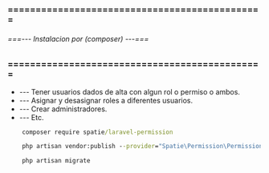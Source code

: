 ### ============================================== ###
###### ===--- Instalacion por (composer) ---=== ######
### ============================================== ###

<!-- (Spatie) es unalibreria que nos permite tener en nuestro proyecto (Laravel) todo un sistema de 
roles y permisos, este sistema funciona para lo siguiente:  -->
*	--- Tener usuarios dados de alta con algun rol o permiso o ambos.
*	--- Asignar y desasignar roles a diferentes usuarios.
*	--- Crear administradores.
*	--- Etc.

<!-- Para su instalacion lo unico que debemos hacer es instroducir en nuestro proyecto (Laravel) el 
siguiente comando:  -->

```bat
	composer require spatie/laravel-permission
```

<!-- El comando anterior instalara todos los archivos que necesitamos dentro de una carpeta llamada (vendor/spatie). 
Dentro de esa carpeta tenemos las migraciones correspondientes para hacer nuestro sistema de roles y permisos, 
por lo que debemos publicar las migraciones con el siguiente comando:  -->

```bat
	php artisan vendor:publish --provider="Spatie\Permission\PermissionServiceProvider"
```

<!-- Con eso tenemos ya publicadas las migraciones de (spatie) paranostros (roles y permisos) en nuestra 
carpeta (database/migrations). Ahora debemos realizar esas migraciones con el siguiente comando:  -->

```bat
	php artisan migrate
```

<!-- Y con eso ya tenemos ejecutadas esas migraciones de (espatie) las cuales se veran reflejadas en nuestra 
base de datos. -->
